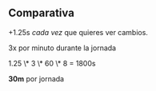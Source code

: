 ## Comparativa

+1.25s _cada vez_ que quieres ver cambios.

<div class="fragment">
<p>
3x por minuto durante la jornada
</p>

<p>
1.25 \* 3 \* 60 \* 8 = 1800s
</p>


<p>
<b class="fragment highlight-red">30m</b> por jornada
</p>
</div>
